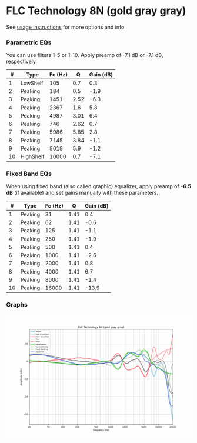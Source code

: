 # FLC Technology 8N (gold gray gray)
See [usage instructions](https://github.com/jaakkopasanen/AutoEq#usage) for more options and info.

### Parametric EQs
You can use filters 1-5 or 1-10. Apply preamp of -7.1 dB or -7.1 dB, respectively.

|   # | Type      |   Fc (Hz) |    Q |   Gain (dB) |
|-----|-----------|-----------|------|-------------|
|   1 | LowShelf  |       105 | 0.7  |         0.3 |
|   2 | Peaking   |       184 | 0.5  |        -1.9 |
|   3 | Peaking   |      1451 | 2.52 |        -6.3 |
|   4 | Peaking   |      2367 | 1.6  |         5.8 |
|   5 | Peaking   |      4987 | 3.01 |         6.4 |
|   6 | Peaking   |       746 | 2.62 |         0.7 |
|   7 | Peaking   |      5986 | 5.85 |         2.8 |
|   8 | Peaking   |      7145 | 3.84 |        -1.1 |
|   9 | Peaking   |      9019 | 5.9  |        -1.2 |
|  10 | HighShelf |     10000 | 0.7  |        -7.1 |

### Fixed Band EQs
When using fixed band (also called graphic) equalizer, apply preamp of **-6.5 dB** (if available) and set gains manually with these parameters.

|   # | Type    |   Fc (Hz) |    Q |   Gain (dB) |
|-----|---------|-----------|------|-------------|
|   1 | Peaking |        31 | 1.41 |         0.4 |
|   2 | Peaking |        62 | 1.41 |        -0.6 |
|   3 | Peaking |       125 | 1.41 |        -1.1 |
|   4 | Peaking |       250 | 1.41 |        -1.9 |
|   5 | Peaking |       500 | 1.41 |         0.4 |
|   6 | Peaking |      1000 | 1.41 |        -2.6 |
|   7 | Peaking |      2000 | 1.41 |         0.8 |
|   8 | Peaking |      4000 | 1.41 |         6.7 |
|   9 | Peaking |      8000 | 1.41 |        -1.4 |
|  10 | Peaking |     16000 | 1.41 |       -13.9 |

### Graphs
![](./FLC%20Technology%208N%20(gold%20gray%20gray).png)
